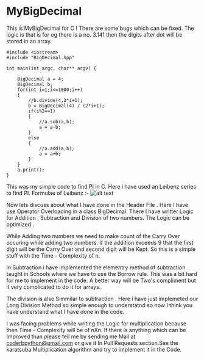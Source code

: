 # MyBigDecimal
This is MyBigDecimal for C ! There are some bugs which can be fixed. The logic is that is for eg there is a no. 3.141 then the digits after dot will be stored in an array.

```
#include <iostream>
#include "BigDecimal.hpp"

int main(int argc, char** argv) {
	
	BigDecimal a = 4;
	BigDecimal b;
	for(int i=1;i<=1000;i++)
	{
		//b.divide(4,2*i+1);
		b = BigDecimal(4) / (2*i+1);
		if(i%2==1)
		{
			//a.sub(a,b);
			a = a-b;
		}
		else
		{
			//a.add(a,b);
			a = a+b;	
		}
	}
	a.print();
}
```
This was my simple code to find PI in C.
Here i have used an Leibenz series to find PI.
Formulae of Leibenz :- ![alt text](https://d2vlcm61l7u1fs.cloudfront.net/media%2F0ee%2F0eeaa57b-570b-4444-93bc-7bc2f4d83931%2FphpHCRPXf.png)

Now lets discuss about what I have done in the Header File . Here I have use Operator Overloading in a class BigDecimal.
There I have writter Logic for Addition , Subtraction and Division of two numbers. The Logic can be optimized . 

While Adding two numbers we need to make count of the Carry Over occuring while adding two numbers. If the addition exceeds 9 that the
first digit will be the Carry Over and second digit will be Kept. So this is a simple stuff with the Time - Complexity of n. 

In Subtraction i have implemented the elementry method of subtraction taught in Schools where we have to use the Borrow rule. This was
a bit hard for me to implement in the code. A better way will be Two's compliment but it very complicated to do it for arrays.

The division is also Simmilar to subtraction . Here i have just implemeted our Long Division Method so simple enough to understatnd so
now I think you have understand what I have done in the code.


I was facing problems while writing the Logic for multiplication because then Time - Complexity will be of nXn. If there is anything which can be Improved than please tell me by sending me Mail at coderbpython@gmail.com or give it In Pull Requests section.See the karatsuba Multiplication algorithm and try to implement it in the Code.
